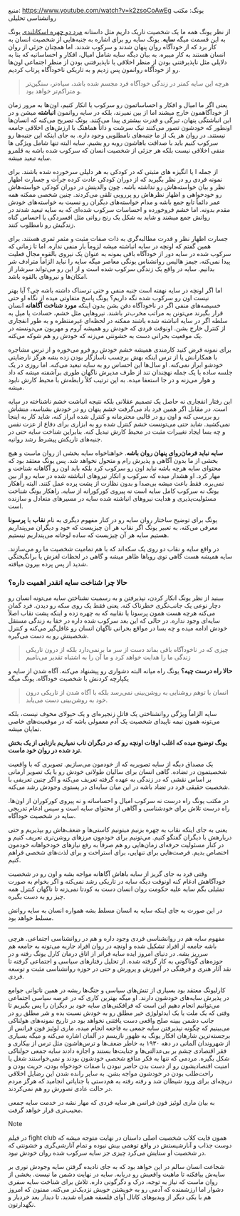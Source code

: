 منبع: https://www.youtube.com/watch?v=k2zsoCoAwEg
یونگ: مکتب روانشناسی تحلیلی

از نظر یونگ همه ما یک شخصیت تاریک داریم مثل داستانه [مرد دو چهره اسکاتلندی](https://taaghche.com/book/127632/%D8%AF%DA%A9%D8%AA%D8%B1-%D8%AC%DA%A9%DB%8C%D9%84-%D9%88-%D9%85%D8%B3%D8%AA%D8%B1-%D9%87%D8%A7%DB%8C%D8%AF) یونگ به این قسمت میگه **سایه**. یونگ سایه رو برای اشاره به جنبه‌هایی از شخصیت انسان به کار برد که از خودآگاه روان پنهان شدند و سرکوب شدند. اما همچنان جزئی از روان انسان هستند به کار میبره. به بیان دیگه سایه شامل امیال، افکار و احساساتیه که بنا به دلایلی مثل ناپذیرفتنی بودن از منظر اخلاقی یا ناپذیرفتنی بودن از منظر اجتماعی اون‌ها رو از خودآگاه روانمون پس زدیم و به تاریکی ناخودآگاه پرتاب کردیم.

> هرچه این سایه کمتر در زندگی خودآگاه فرد مجسم شده باشد، سیاه‌تر، سنگین‌تر و متراکم‌تر خواهد بود.

یعنی اگر ما امیال و افکار و احساساتمون رو سرکوب یا انکار کنیم، اون‌ها به مرور زمان از خودآگاهمون خارج میشند اما از بین نمیرند، بلکه در سایه روانمون **انباشته** میشن و در این انباشتگی پنهان، تیرگی و قدرت بیشتری پیدا می‌کنند.
یونگ تصریح می‌کنه که انسان‌ها اونطور که خودشون تصور می‌کنند نیک‌ سرشت و ذاتاً هماهنگ با ارزش‌های اخلاقی جامعه نیستند. در روان هر یک از ما جنبه‌های نامطلوبی وجود داره. به جای اینکه این جنبه‌ها رو سرکوب کنیم باید با صداقت باهاشون روبه رو بشیم.
سایه البته تنها شامل ویژگی ها منفی اخلاقی نیست بلکه هر جزئی از شخصیت انسان که سرکوب شده باشه به قلمرو سایه تبعید میشه.

از جمله ا یا انگیزه های مثبتی که در کودکی به هر دلیلی سرخورده شده باشند. برای نمونه فردی رو در نظر بگیرید که از دوران کودکی عادت کرده جرأت و جسارت اظهار نظر و بیان خواسته‌هاش رو نداشته باشه. چون والدینش در دوران کودکی خواسته‌هاش رو خودخواهی و اظهار نظرهاش رو پررویی تلقی می‌کردند. چنین شخصی ممکنه همه عمر دائماً تابع جمع باشه و مدام خواسته‌های دیگران رو نسبت به خواسته‌های خودش مقدم بدونه. اما خشم فروخورده و احساسات سرکوب شده‌ای که به سایه تبعید شدند در روانش جمع میشند و شاید به شکل یک رنج روانی مثل افسردگی یا احساس گناه زندگیش رو نامطلوب کنند.

جسارت اظهار نظر و قدرت مطالبه‌گری به ذات صفات مثبت و مثمر ثمری هستند. برای همین گفتم که اونچه در سایه انباشته میشه لزوماً بار منفی نداره. اما تا زمانی که سرکوب شده در سایه دور از خودآگاه باقی بمونه به عنوان یک نیروی بالقوه مجال فعلیت پیدا نمی‌کنه. جیمز هالیس روانشناس یونگی معاصر میگه سایه را نباید الزاماً مترادف شر بدانیم. سایه در واقع یک زندگی سرکوب شده است و از این رو می‌تواند سرشار از امکان‌ها و نیروهای بالقوه باشد.

اما اگر اونچه در سایه نهفته است جنبه منفی و حتی ترسناک داشته باشه چی؟ آیا بهتر نیست اون رو سرکوب شده نگه داریم؟ یونگ پاسخ متفاوتی میده از نگاه او حتی خسیصه‌های منفی اگر در ناخودآگاه دفن بشن بدون اینکه **مورد شناخت آگاهانه** انسان قرار بگیرند می‌تونن به مراتب مخرب‌تر باشند. نیروهایی مثل خشم، حسادت یا میل به سلطه اگر در سایه انباشته شده باشند ممکنه در لحظه‌ای غیرمنتظره و به طور انفجاری از کنترل خارج بشن. اونوقت فردی که خودش رو همیشه آروم و مهربون می‌دونسته در یک موقعیت بحرانی دست به خشونتی می‌زنه که خودش رو هم شوکه می‌کنه.

برای نمونه فرض کنید کارمندی همیشه خشم خودش رو فرو می‌خوره و از ترس مشاجره با همکارانش یا از ترس اینکه بهش برچسب ناسازگار بودن زده بشه هرگز نارضایتی خودشو ابراز نمی‌کنه. او سال‌ها این احساس رو به سایه تبعید می‌کنه. اما روزی در یک جلسه ساده با یک جمله نهچندان تند از طرف مدیرش ناگهان طوری برآشفته میشه که داد و هوار می‌زنه و در جا استعفا میده. به این ترتیب کلاً رابطه‌ش با محیط کارش نابود میشه.

این رفتار انفجاری نه حاصل یک تصمیم عقلانی بلکه نتیجه انباشت خشم ناشناخته در سایه است. در مقابل اگر همین فرد یاد می‌گرفت خشم پنهان رو در خودش بشناسه، منشأش رو بررسی کنه و اون رو در قالبی محترمانه و کنترل شده ابراز کنه، شاید کار به اینجا نمی‌کشید. شاید حتی می‌تونست خشم کنترل شده رو به ابزاری برای دفاع از عزت نفس و چه بسا ایجاد تغییرات مثبت در محیط کارش تبدیل کنه. بنابراین شناخت سایه حتی در جنبه‌های تاریکش پیشرط رشد روانیه.

**سایه نباید فرمان‌روای پنهان روان باشه**. خواهناخواه سایه بخشی از روان ماست و هیچ بخشی از ما بدون آگاهی و پذیرش رام و متحول نخواهد شد. پس یونگ معتقد بود که محتوای سایه هرچه باشه نباید اون رو سرکوب کرد بلکه باید اون رو آگاهانه شناخت و مهار کرد. او هشدار میده که سرکوب و انکار نیروهای انباشته شده در سایه رو از بین نمی‌بره. فقط باعث میشه بی‌صدا و بدون نظارت از پشت پرده عمل کنند. البته راهکار یونگ نه سرکوب کامل سایه است نه پیروی کورکورانه از سایه. راهکار یونگ شناخت مسئولیت‌پذیری و هدایت نیروهای انباشته شده سایه در مسیرهای متعادل و سازنده است.

یونگ برای توضیح ساختار روان سایه رو در کنار مفهوم دیگری به نام **نقاب** یا **پرسونا** معرفی می‌کنه.
به تعبیر یونگ اگر نقاب هر آن چیزیست که خود و دیگران می‌پنداریم هستیم سایه هر آن چیزیست که ساده لوحانه می‌پنداریم نیستیم.

در واقع سایه و نقاب دو روی یک سکه‌اند که با هم تمامیت شخصیت ما رو می‌سازند. سایه همیشه هست گاهی توی رویاها ظاهر میشه و گاهی در لحظات لغزش یا برانگیختگی شدید از پس پرده بیرون میافته.

### حالا چرا شناخت سایه انقدر اهمیت داره؟

ببینید از نظر یونگ انکار کردن، نپذیرفتن و به رسمیت نشناختن سایه می‌تونه انسان رو دچار نوعی یک جانب‌نگری خطرناک کنه. یعنی فقط یک روی سکه رو دیدن. فرد گمان می‌کنه هرچه هست همون پرسونا یا نقابیه که به چهره زده و اینکه پشت نقاب اصلاً سایه‌ای وجود نداره.
در حالی که این بعد سرکوب شده داره در خفا به زندگی مستقل خودش ادامه میده و چه بسا در مواقع بحرانی ناگهان انسان رو غافل‌گیر می‌کنه و کنترل شخصیتش رو به دست می‌گیره.

> چیزی که در ناخودآگاه باقی بماند دست از سر ما برنمی‌دارد بلکه از درون تاریکی زندگی ما را هدایت خواهد کرد و ما آن را به اشتباه تقدیر می‌نامیم

**حالا راه درست چیه؟** یونگ راه میانه البته دشواری رو پیشنهاد می‌کنه. آگاه شدن از سایه و یکپارچه کردنش با شخصیت خودآگاه. یونگ میگه

> انسان با توهم روشنایی به روشن‌بینی نمی‌رسد بلکه با آگاه شدن از تاریکی درون خود به روشن‌بینی دست می‌یابد.

سایه الزاماً ویژگی روانشناختی یک قاتل زنجیره‌ای و یک حیولای مخوف نیست، بلکه می‌تونه همون نیمه ناپیدای شخصیت یک آدم معمولی باشه که در موقعیت‌های خاصی نمایان میشه.

**یونگ توضیح میده که اغلب اوقات اونچه رو که در دیگران تاب نمیاریم بازتابی از یک بخش ترد شده در روان خود ماست.**

یک مصداق دیگه از سایه تصویریه که از خودمون می‌سازیم. تصویری که با واقعیت شخصیتمون در تضاده. گاهی انسان برای سالیان طولانی خودش رو با یک تصویر آرمانی بر اساس نقشی که در زندگی به عهده گرفته تعریف می‌کنه و اگر چنین تعریفی با شخصیت حقیقی فرد در تضاد باشه در این میان سایه‌ای در پستوی وجودش رشد می‌کنه.

در مکتب یونگ راه درست نه سرکوب امیال و احساساته و نه پیروی کورکوران از اون‌ها. راه درست تلاش برای خودشناسی و آگاهی از محتوای سایه است و سپس ادغام تدریجی سایه در شخصیت خودآگاه.

یعنی به جای اینکه نقاب به چهره بزنیم میتونیم کاستی‌ها و ضعف‌هاش رو بپذیریم و حتی دربارهش با دیگران گفتگو کنیم. می‌تونیم برای خودمون مرزهای روشن‌تری تعریف کنیم و در کنار مسئولیت حرفه‌ای زمان‌هایی رو هم صرفاً به رفع نیازهای خودخواهانه خودمون اختصاص بدیم. فرصت‌هایی برای تنهایی، برای استراحت و برای لذت‌های شخصی فراهم کنیم.

وقتی فرد به جای گریز از سایه باهاش آگاهانه مواجه بشه و اون رو در شخصیت خودآگاهش ادغام کنه اونوقت دیگه سایه در تاریکی رشد نمی‌کنه و اگر بخوام به صورت تمثیلی بگم سایه علیه حکومت روان انسان دست به کودتا نمی‌زنه تا ناگهان کنترل همه چیز رو به دست بگیره.

در این صورت به جای اینکه سایه به انسان مسلط بشه همواره انسان به سایه روانش مسلط خواهد بود.

---

مفهوم سایه هم در روانشناسی فردی وجود داره و هم در روانشناسی اجتماعی. هرچی باشه جامعه از افراد تشکیل شده و اونچه در روان افراد جاریه می‌تونه به جامعه هم سرریز بشه.
در دنیای امروز ایده سایه فراتر از اتاق درمان کارل یونگ رفته و در حوزه‌های گوناگونی به کار گرفته شده. از تحلیل رفتارهای سیاسی و اجتماعی گرفته تا نقد آثار هنری و فرهنگی در آموزش و پرورش و حتی در حوزه روانشناسی مثبت و توسعه فردی.

کارلیونگ معتقد بود بسیاری از تنش‌های سیاسی و جنگ‌ها ریشه در همین ناتوانی جوامع در پذیرش سایه‌های خودشون دارند. او میگه بهترین کاری که در عرصه سیاسی اجتماعی می‌توانیم انجام دهیم این است که فرافکنی‌های سایه خود بر دیگران را پس بگیریم تا وقتی که یک ملت یا یک ایدئولوژی خیر مطلق رو به خودش نسبت بده و شر مطلق رو در جانب دشمن ببینه صلح واقعی دست یافتنی نخواهد بود در تاریخ نمونه‌های هولناکی می‌بینیم که چگونه نپذیرفتن سایه جمعی به فاجعه انجام میده. ماری لوئیز فون فرانس از برجسته‌ترین شارهان افکار یونگ به ظهور نازیسم در آلمان اشاره می‌کنه و میگه بسیاری از شهروندان آلمانی در دهه ۱۹۳۰ به خاطر ضعف‌ها و ترس‌هاشون مثل ترس از بیکاری و فقر اقتصادی چشم بر بی‌عدالتی‌ها و جنایت‌ها بستند و اجازه دادند سایه جمعی حولناکی شکل بگیره. مردمی که تنها به فکر منافع شخصی خودشون بودند و نمی‌خواستند شغل یا امنیت اقتصادیشون رو از دست بدن حاضر نبودن با صفات خودخواه بودن، حریث بودن و راحت‌طلب بودن در خودشون مواجه بشن. به سایر رانده شدن این رضایل اخلاقی دریچه‌ای برای ورود شیطان شد و رفته رفته به هم‌دستی با جنایاتی انجامید که هرگز مردم در حالت عادی تصورش رو هم نمی‌کردند.

به بیان ماری لوئیز فون فرانس هر سایه فردی که مهار نشه در خدمت سایه جمعی محیب‌تری قرار خواهد گرفت.

> [!NOTE]
> در فیلم fight club همون فایت کلاب شخصیت اصلی داستان در نهایت متوجه میشه که دوست جذاب و آنارشیستش در واقع توهمی بیش نبوده و تمام آنارشی‌گری و خشونتی که در شخصیت او ستایش می‌کرد چیزی جز سایه سرکوب شده روان خودش نبود.

شجاعت انسان سالم در این خواهد بود که به جای نادیده گرفتن سایه وجودش نوری بر سایه‌ش بیافکنه تا ماهیت واقعیش رو دریابه. سایه در نهایت دشمن ما نیست. بخشی از روان ماست که نیاز به توجه، درک و دگرگونی داره. تلاش برای شناخت سایه سفری دشوار اما ارزشمنده که آدمی رو به خویشتن خویش نزدیک‌تر می‌کنه. ممنون که امروز هم با یکی دیگر از ویدیوهای کانال آوای فلسفه همراه شدید. تا دیدار بعد خردیار و نگهدارتون.
